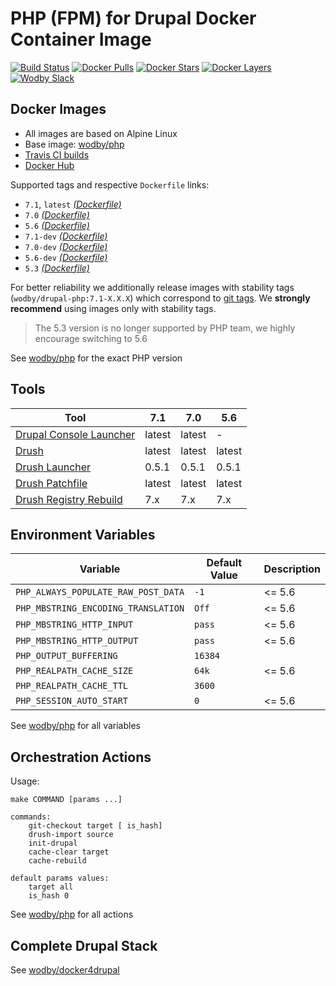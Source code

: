 # PHP (FPM) for Drupal Docker Container Image 

[![Build Status](https://travis-ci.org/wodby/drupal-php.svg?branch=master)](https://travis-ci.org/wodby/drupal-php)
[![Docker Pulls](https://img.shields.io/docker/pulls/wodby/drupal-php.svg)](https://hub.docker.com/r/wodby/drupal-php)
[![Docker Stars](https://img.shields.io/docker/stars/wodby/drupal-php.svg)](https://hub.docker.com/r/wodby/drupal-php)
[![Docker Layers](https://images.microbadger.com/badges/image/wodby/drupal-php.svg)](https://microbadger.com/images/wodby/drupal-php)
[![Wodby Slack](http://slack.wodby.com/badge.svg)](http://slack.wodby.com)

## Docker Images

* All images are based on Alpine Linux
* Base image: [wodby/php](https://github.com/wodby/php)
* [Travis CI builds](https://travis-ci.org/wodby/drupal-php) 
* [Docker Hub](https://hub.docker.com/r/wodby/drupal-php)

Supported tags and respective `Dockerfile` links:

* `7.1`, `latest`  [_(Dockerfile)_](https://github.com/wodby/drupal-php/tree/master/7/Dockerfile)
* `7.0` [_(Dockerfile)_](https://github.com/wodby/drupal-php/tree/master/7/Dockerfile)
* `5.6` [_(Dockerfile)_](https://github.com/wodby/drupal-php/tree/master/5.6/Dockerfile)
* `7.1-dev` [_(Dockerfile)_](https://github.com/wodby/drupal-php/tree/master/7/Dockerfile)
* `7.0-dev` [_(Dockerfile)_](https://github.com/wodby/drupal-php/tree/master/7/Dockerfile)
* `5.6-dev` [_(Dockerfile)_](https://github.com/wodby/drupal-php/tree/master/5.6/Dockerfile)
* `5.3` [_(Dockerfile)_](https://github.com/wodby/drupal-php/tree/master/5.3/Dockerfile)

For better reliability we additionally release images with stability tags (`wodby/drupal-php:7.1-X.X.X`) which correspond to [git tags](https://github.com/wodby/drupal-php/releases). We **strongly recommend** using images only with stability tags. 

> The 5.3 version is no longer supported by PHP team, we highly encourage switching to 5.6 

See [wodby/php](https://github.com/wodby/php) for the exact PHP version

## Tools

[Drupal Console Launcher]: https://drupalconsole.com
[Drush]: https://packagist.org/packages/drush/drush
[Drush Launcher]: https://github.com/drush-ops/drush-launcher
[Drush Patchfile]: https://bitbucket.org/davereid/drush-patchfile
[Drush Registry Rebuild]: https://www.drupal.org/project/registry_rebuild

| Tool                       | 7.1     | 7.0     | 5.6     | 
| -------------------------- | ------- | ------- | ------- | 
| [Drupal Console Launcher]  | latest  | latest  | -       | 
| [Drush]                    | latest  | latest  | latest  | 
| [Drush Launcher]           | 0.5.1   | 0.5.1   | 0.5.1   | 
| [Drush Patchfile]          | latest  | latest  | latest  | 
| [Drush Registry Rebuild]   | 7.x     | 7.x     | 7.x     | 

## Environment Variables

| Variable                            | Default Value | Description |
| ----------------------------------- | ------------- | ----------- |
| `PHP_ALWAYS_POPULATE_RAW_POST_DATA` | `-1`          | <= 5.6      |
| `PHP_MBSTRING_ENCODING_TRANSLATION` | `Off`         | <= 5.6      |
| `PHP_MBSTRING_HTTP_INPUT`           | `pass`        | <= 5.6      |
| `PHP_MBSTRING_HTTP_OUTPUT`          | `pass`        | <= 5.6      |
| `PHP_OUTPUT_BUFFERING`              | `16384`       |             |
| `PHP_REALPATH_CACHE_SIZE`           | `64k`         | <= 5.6      |
| `PHP_REALPATH_CACHE_TTL`            | `3600`        |             |
| `PHP_SESSION_AUTO_START`            | `0`           | <= 5.6      |

See [wodby/php](https://github.com/wodby/php) for all variables

## Orchestration Actions

Usage:
```
make COMMAND [params ...]
 
commands:
    git-checkout target [ is_hash]
    drush-import source
    init-drupal   
    cache-clear target
    cache-rebuild
    
default params values:
    target all
    is_hash 0 
```

See [wodby/php](https://github.com/wodby/php) for all actions

## Complete Drupal Stack

See [wodby/docker4drupal](https://github.com/wodby/docker4drupal)
